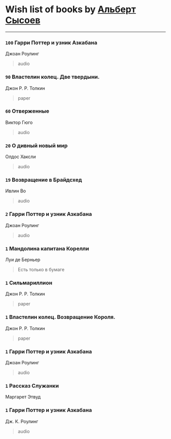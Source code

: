 # Wish list of books by [Альберт Сысоев](http://vk.com/id47446642)
---

### `100` Гарри Поттер и узник Азкабана
Джоан Роулинг
> audio

### `90` Властелин колец. Две твердыни.
Джон Р. Р. Толкин
> paper

### `60` Отверженные
Виктор Гюго
> audio

### `20` О дивный новый мир
Олдос Хаксли
> audio

### `19` Возвращение в Брайдсхед
Ивлин Во
> audio

### `2` Гарри Поттер и узник Азкабана
Джоан Роулинг
> audio

### `1` Мандолина капитана Корелли
Луи де Берньер
> Есть только в бумаге

### `1` Сильмариллион
Джон Р. Р. Толкин
> paper

### `1` Властелин колец. Возвращение Короля.
Джон Р. Р. Толкин
> paper

### `1` Гарри Поттер и узник Азкабана
Джоан Роулинг
> audio

### `1` Рассказ Служанки
Маргарет Этвуд

### `1` Гарри Поттер и узник Азкабана
Дж. К. Роулинг
> audio

